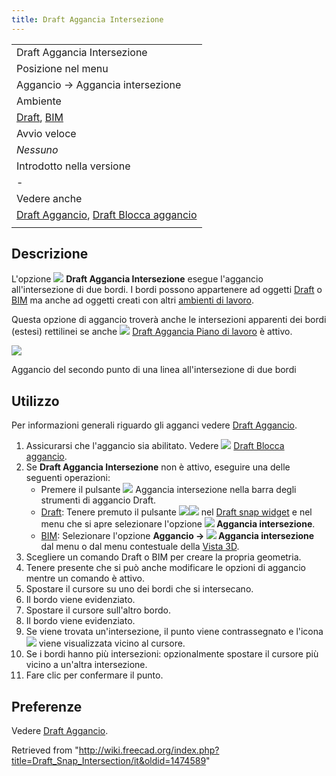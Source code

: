 ```yaml
---
title: Draft Aggancia Intersezione
---
```

|  |
| --- |
| Draft Aggancia Intersezione |
| Posizione nel menu |
| Aggancio → Aggancia intersezione |
| Ambiente |
| [Draft](/Draft_Workbench/it "Draft Workbench/it"), [BIM](/BIM_Workbench/it "BIM Workbench/it") |
| Avvio veloce |
| *Nessuno* |
| Introdotto nella versione |
| - |
| Vedere anche |
| [Draft Aggancio](/Draft_Snap/it "Draft Snap/it"), [Draft Blocca aggancio](/Draft_Snap_Lock/it "Draft Snap Lock/it") |
|  |

## Descrizione

L'opzione ![](/images/Draft_Snap_Intersection.svg) **Draft Aggancia Intersezione** esegue l'aggancio all'intersezione di due bordi. I bordi possono appartenere ad oggetti [Draft](/Draft_Workbench/it "Draft Workbench/it") o [BIM](/BIM_Workbench/it "BIM Workbench/it") ma anche ad oggetti creati con altri [ambienti di lavoro](/Workbenches/it "Workbenches/it").

Questa opzione di aggancio troverà anche le intersezioni apparenti dei bordi (estesi) rettilinei se anche ![](/images/Draft_Snap_WorkingPlane.svg) [Draft Aggancia Piano di lavoro](/Draft_Snap_WorkingPlane/it "Draft Snap WorkingPlane/it") è attivo.

![](/images/Draft_Snap_Intersection_example.png)

Aggancio del secondo punto di una linea all'intersezione di due bordi

## Utilizzo

Per informazioni generali riguardo gli agganci vedere [Draft Aggancio](/Draft_Snap/it "Draft Snap/it").

1. Assicurarsi che l'aggancio sia abilitato. Vedere ![](/images/Draft_Snap_Lock.svg) [Draft Blocca aggancio](/Draft_Snap_Lock/it "Draft Snap Lock/it").
2. Se **Draft Aggancia Intersezione** non è attivo, eseguire una delle seguenti operazioni:
   * Premere il pulsante ![](/images/Draft_Snap_Intersection.svg) Aggancia intersezione nella barra degli strumenti di aggancio Draft.
   * [Draft](/Draft_Workbench/it "Draft Workbench/it"): Tenere premuto il pulsante ![](/images/Draft_Snap_Lock.svg)![](/images/Toolbar_flyout_arrow.svg) nel [Draft snap widget](/Draft_snap_widget/it "Draft snap widget/it") e nel menu che si apre selezionare l'opzione **![](/images/Draft_Snap_Intersection.svg) Aggancia intersezione**.
   * [BIM](/BIM_Workbench/it "BIM Workbench/it"): Selezionare l'opzione **Aggancio → ![](/images/Draft_Snap_Intersection.svg) Aggancia intersezione** dal menu o dal menu contestuale della [Vista 3D](/3D_view/it "3D view/it").
3. Scegliere un comando Draft o BIM per creare la propria geometria.
4. Tenere presente che si può anche modificare le opzioni di aggancio mentre un comando è attivo.
5. Spostare il cursore su uno dei bordi che si intersecano.
6. Il bordo viene evidenziato.
7. Spostare il cursore sull'altro bordo.
8. Il bordo viene evidenziato.
9. Se viene trovata un'intersezione, il punto viene contrassegnato e l'icona ![](/images/Draft_Snap_Intersection.svg) viene visualizzata vicino al cursore.
10. Se i bordi hanno più intersezioni: opzionalmente spostare il cursore più vicino a un'altra intersezione.
11. Fare clic per confermare il punto.

## Preferenze

Vedere [Draft Aggancio](/Draft_Snap/it#Preferenze "Draft Snap/it").

Retrieved from "<http://wiki.freecad.org/index.php?title=Draft_Snap_Intersection/it&oldid=1474589>"